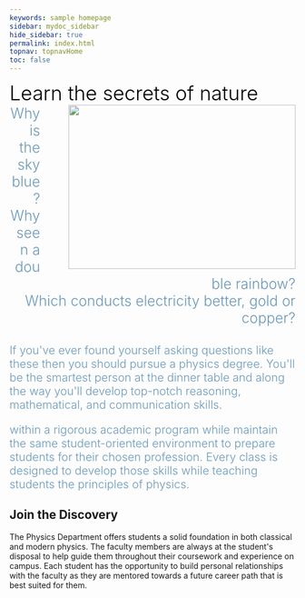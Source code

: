 ```yaml
---
keywords: sample homepage
sidebar: mydoc_sidebar
hide_sidebar: true
permalink: index.html
topnav: topnavHome
toc: false
---
```





<div style="color:black; font-size: 35px;
font-style: normal; font-weight: 300;">
Learn the secrets of nature
</div>



<div style="float:right;">
<img
src="https://byui-physics.github.io/main/images/datwylerteaching.jpg"
alt="" style="width:400px;height:289px; margin-left:50px;
margin-right:0px">
<br/>
</div>


<div style="font-weight:300; color:#6897bb; 
font-size:25px; text-align:right;">
Why is the sky blue? <br/>
Why  seen a double rainbow? <br/>
Which conducts electricity better, gold or copper? <br/> <br/>
</div>
<div style="font-weight:300; color:#6897bb; font-size:20px;
text-align: left"> 
If you've ever found yourself asking questions like these then you
should pursue a physics degree.  You'll be the smartest person at the
dinner table and along the way you'll develop top-notch reasoning,
mathematical, and communication skills.


within a rigorous academic
program while maintain the same student-oriented environment to
prepare students for their chosen profession. Every class is designed
to develop those skills while teaching students the principles of
physics.
</div>


## **Join the Discovery**

The Physics Department offers students a solid foundation in both classical and modern physics. The faculty members are always at the student's disposal to help guide them throughout their coursework and experience on campus. Each student has the opportunity to build personal relationships with the faculty as they are mentored towards a future career path that is best suited for them.


[handbook]: https://www.byui.edu/documents/physics/Handbook2.pdf
